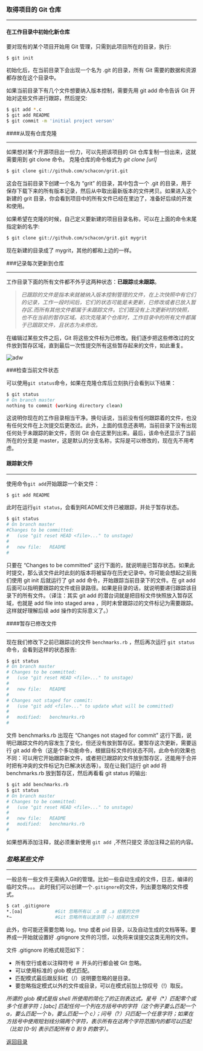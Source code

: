
### 取得项目的 Git 仓库

- - - 

#### 在工作目录中初始化新仓库  

要对现有的某个项目开始用 Git 管理，只需到此项目所在的目录，执行:

```bash
$ git init
```

初始化后，在当前目录下会出现一个名为 .git 的目录，所有 Git 需要的数据和资源都存放在这个目录中。

如果当前目录下有几个文件想要纳入版本控制，需要先用 git add 命令告诉 Git 开始对这些文件进行跟踪，然后提交:

```bash
$ git add *.c
$ git add README
$ git commit -m 'initial project verson'
```

####从现有仓库克隆

- - -

如果想对某个开源项目出一份力，可以先把该项目的 Git 仓库复制一份出来，这就需要用到 git clone 命令。
克隆仓库的命令格式为 *git clone [url]*

```bash
$ git clone git://github.com/schacon/grit.git
```

这会在当前目录下创建一个名为 “grit” 的目录，其中包含一个 .git 的目录，用于保存下载下来的所有版本记录，然后从中取出最新版本的文件拷贝。如果进入这个新建的 grit 目录，你会看到项目中的所有文件已经在里边了，准备好后续的开发和使用。

如果希望在克隆的时候，自己定义要新建的项目目录名称，可以在上面的命令末尾指定新的名字:

```bash
$ git clone git://github.com/schacon/grit.git mygrit
```

现在新建的目录成了 mygrit，其他的都和上边的一样。


###记录每次更新到仓库

- - -

工作目录下面的所有文件都不外乎这两种状态：**已跟踪**或**未跟踪**。  
> *已跟踪的文件是指本来就被纳入版本控制管理的文件，在上次快照中有它们的记录，工作一段时间后，它们的状态可能是未更新，已修改或者已放入暂存区.而所有其他文件都属于未跟踪文件。它们既没有上次更新时的快照，也不在当前的暂存区域。初次克隆某个仓库时，工作目录中的所有文件都属于已跟踪文件，且状态为未修改。*

在编辑过某些文件之后，Git 将这些文件标为已修改。我们逐步把这些修改过的文件放到暂存区域，直到最后一次性提交所有这些暂存起来的文件，如此重复。  

![adw](http://docs.pythontab.com/github/gitbook/_images/18333fig0201-tn.png)

###检查当前文件状态

可以使用`git status`命令，如果在克隆仓库后立刻执行会看到以下结果：

```bash
$ git status
# On branch master
nothing to commit (working directory clean)
```

这说明你现在的工作目录相当干净。换句话说，当前没有任何跟踪着的文件，也没有任何文件在上次提交后更改过。此外，上面的信息还表明，当前目录下没有出现任何处于未跟踪的新文件，否则 Git 会在这里列出来。最后，该命令还显示了当前所在的分支是 master，这是默认的分支名称，实际是可以修改的，现在先不用考虑。   

#### 跟踪新文件

- - -

使用命令`git add`开始跟踪一个新文件：

```bash
$ git add README
```

此时在运行`git status`，会看到README文件已被跟踪，并处于暂存状态。

```bash
$ git status
# On branch master
#Changes to be committed:
#   (use "git reset HEAD <file>..." to unstage)
#
#   new file:   README
#
```

只要在 “Changes to be committed” 这行下面的，就说明是已暂存状态。如果此时提交，那么该文件此时此刻的版本将被留存在历史记录中。你可能会想起之前我们使用 git init 后就运行了 git add 命令，开始跟踪当前目录下的文件。在 git add 后面可以指明要跟踪的文件或目录路径。如果是目录的话，就说明要递归跟踪该目录下的所有文件。（译注：其实 git add 的潜台词就是把目标文件快照放入暂存区域，也就是 add file into staged area ，同时未曾跟踪过的文件标记为需要跟踪。这样就好理解后续 add 操作的实际意义了。）


####暂存已修改文件

- - -

现在我们修改下之前已跟踪过的文件 `benchmarks.rb` ，然后再次运行 `git status` 命令，会看到这样的状态报告:

```bash
$ git status
# On branch master
# Changes to be committed:
#   (use "git reset HEAD <file>..." to unstage)
#
#   new file:   README
#
# Changes not staged for commit:
#   (use "git add <file>..." to update what will be committed)
#
#   modified:   benchmarks.rb
#
```

文件 benchmarks.rb 出现在 “Changes not staged for commit” 这行下面，说明已跟踪文件的内容发生了变化，但还没有放到暂存区。要暂存这次更新，需要运行 git add 命令（这是个多功能命令，根据目标文件的状态不同，此命令的效果也不同：可以用它开始跟踪新文件，或者把已跟踪的文件放到暂存区，还能用于合并时把有冲突的文件标记为已解决状态等）。现在让我们运行 git add 将 benchmarks.rb 放到暂存区，然后再看看 git status 的输出:

```bash
$ git add benchmarks.rb
$ git status
# On branch master
# Changes to be committed:
#   (use "git reset HEAD <file>..." to unstage)
#
#   new file:   README
#   modified:   benchmarks.rb
#
```

如果想再添加注释，就必须重新使用 `git add `,不然只提交 添加注释之前的内容。

### *忽略某些文件*

- - -

一般总有一些文件无需纳入Git的管理。比如一些自动生成的文件，日志，编译的临时文件。。。
此时我们可以创建一个`.gitignore`的文件，列出要忽略的文件模式。

```bash
$ cat .gitignore
*.[oa]            #Git 忽略所有以 .o 或 .a 结尾的文件
*~                #Git 忽略所有以波浪符（~）结尾的文件
```

此外，你可能还需要忽略 log，tmp 或者 pid 目录，以及自动生成的文档等等。要养成一开始就设置好 .gitignore 文件的习惯，以免将来误提交这类无用的文件。

文件 .gitignore 的格式规范如下：

* 所有空行或者以注释符号 ＃ 开头的行都会被 Git 忽略。
* 可以使用标准的 glob 模式匹配。
* 匹配模式最后跟反斜杠（/）说明要忽略的是目录。
* 要忽略指定模式以外的文件或目录，可以在模式前加上惊叹号（!）取反。

*所谓的 glob 模式是指 shell 所使用的简化了的正则表达式。星号（\*）匹配零个或多个任意字符；[abc] 匹配任何一个列在方括号中的字符（这个例子要么匹配一个 a，要么匹配一个 b，要么匹配一个 c）；问号（?）只匹配一个任意字符；如果在方括号中使用短划线分隔两个字符，表示所有在这两个字符范围内的都可以匹配（比如 [0-9] 表示匹配所有 0 到 9 的数字）。*






[返回目录](https://github.com/wdyggh/note)
